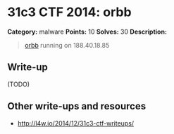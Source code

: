# 31c3 CTF 2014: orbb

**Category:** malware
**Points:** 10
**Solves:** 30
**Description:**

> [orbb](orbb) running on 188.40.18.85

## Write-up

(TODO)

## Other write-ups and resources

* <http://l4w.io/2014/12/31c3-ctf-writeups/>
